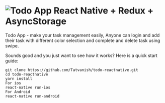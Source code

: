 ![Todo App](/images/logo.png?v=1)
React Native + Redux + AsyncStorage
===

Todo App - make your task management easily, Anyone can login and add their task with different color selection and complete and delete task using swipe.

Sounds good and you just want to see how it works? Here is a quick start guide:

```
git clone https://github.com/Tatvanish/todo-reactnative.git
cd todo-reactnative
yarn install
For ios 
react-native run-ios
For Android 
react-native run-android
```